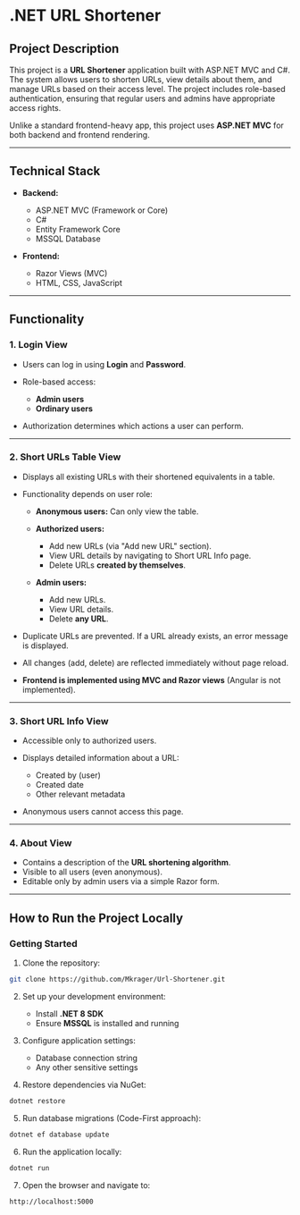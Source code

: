 # .NET URL Shortener

## Project Description

This project is a **URL Shortener** application built with ASP.NET MVC and C#. The system allows users to shorten URLs, view details about them, and manage URLs based on their access level. The project includes role-based authentication, ensuring that regular users and admins have appropriate access rights.

Unlike a standard frontend-heavy app, this project uses **ASP.NET MVC** for both backend and frontend rendering.

---

## Technical Stack

* **Backend:**

  * ASP.NET MVC (Framework or Core)
  * C#
  * Entity Framework Core
  * MSSQL Database

* **Frontend:**

  * Razor Views (MVC)
  * HTML, CSS, JavaScript

---

## Functionality

### 1. Login View

* Users can log in using **Login** and **Password**.
* Role-based access:

  * **Admin users**
  * **Ordinary users**
* Authorization determines which actions a user can perform.

---

### 2. Short URLs Table View

* Displays all existing URLs with their shortened equivalents in a table.
* Functionality depends on user role:

  * **Anonymous users:** Can only view the table.
  * **Authorized users:**

    * Add new URLs (via "Add new URL" section).
    * View URL details by navigating to Short URL Info page.
    * Delete URLs **created by themselves**.
  * **Admin users:**

    * Add new URLs.
    * View URL details.
    * Delete **any URL**.
* Duplicate URLs are prevented. If a URL already exists, an error message is displayed.
* All changes (add, delete) are reflected immediately without page reload.
* **Frontend is implemented using MVC and Razor views** (Angular is not implemented).

---

### 3. Short URL Info View

* Accessible only to authorized users.
* Displays detailed information about a URL:

  * Created by (user)
  * Created date
  * Other relevant metadata
* Anonymous users cannot access this page.

---

### 4. About View

* Contains a description of the **URL shortening algorithm**.
* Visible to all users (even anonymous).
* Editable only by admin users via a simple Razor form.

---

## How to Run the Project Locally

### Getting Started

1. Clone the repository:

```bash
git clone https://github.com/Mkrager/Url-Shortener.git
```

2. Set up your development environment:

   * Install **.NET 8 SDK**
   * Ensure **MSSQL** is installed and running

3. Configure application settings:

   * Database connection string
   * Any other sensitive settings

4. Restore dependencies via NuGet:

```bash
dotnet restore
```

5. Run database migrations (Code-First approach):

```bash
dotnet ef database update
```

6. Run the application locally:

```bash
dotnet run
```

7. Open the browser and navigate to:

```
http://localhost:5000
```
